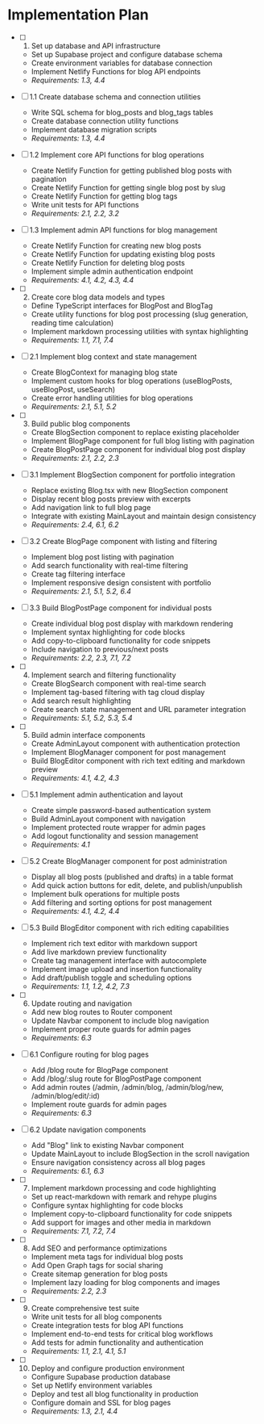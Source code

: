 # Implementation Plan

- [ ] 1. Set up database and API infrastructure
  - Set up Supabase project and configure database schema
  - Create environment variables for database connection
  - Implement Netlify Functions for blog API endpoints
  - _Requirements: 1.3, 4.4_

- [ ] 1.1 Create database schema and connection utilities
  - Write SQL schema for blog_posts and blog_tags tables
  - Create database connection utility functions
  - Implement database migration scripts
  - _Requirements: 1.3, 4.4_

- [ ] 1.2 Implement core API functions for blog operations
  - Create Netlify Function for getting published blog posts with pagination
  - Create Netlify Function for getting single blog post by slug
  - Create Netlify Function for getting blog tags
  - Write unit tests for API functions
  - _Requirements: 2.1, 2.2, 3.2_

- [ ] 1.3 Implement admin API functions for blog management
  - Create Netlify Function for creating new blog posts
  - Create Netlify Function for updating existing blog posts
  - Create Netlify Function for deleting blog posts
  - Implement simple admin authentication endpoint
  - _Requirements: 4.1, 4.2, 4.3, 4.4_

- [ ] 2. Create core blog data models and types
  - Define TypeScript interfaces for BlogPost and BlogTag
  - Create utility functions for blog post processing (slug generation, reading time calculation)
  - Implement markdown processing utilities with syntax highlighting
  - _Requirements: 1.1, 7.1, 7.4_

- [ ] 2.1 Implement blog context and state management
  - Create BlogContext for managing blog state
  - Implement custom hooks for blog operations (useBlogPosts, useBlogPost, useSearch)
  - Create error handling utilities for blog operations
  - _Requirements: 2.1, 5.1, 5.2_

- [ ] 3. Build public blog components
  - Create BlogSection component to replace existing placeholder
  - Implement BlogPage component for full blog listing with pagination
  - Create BlogPostPage component for individual blog post display
  - _Requirements: 2.1, 2.2, 2.3_

- [ ] 3.1 Implement BlogSection component for portfolio integration
  - Replace existing Blog.tsx with new BlogSection component
  - Display recent blog posts preview with excerpts
  - Add navigation link to full blog page
  - Integrate with existing MainLayout and maintain design consistency
  - _Requirements: 2.4, 6.1, 6.2_

- [ ] 3.2 Create BlogPage component with listing and filtering
  - Implement blog post listing with pagination
  - Add search functionality with real-time filtering
  - Create tag filtering interface
  - Implement responsive design consistent with portfolio
  - _Requirements: 2.1, 5.1, 5.2, 6.4_

- [ ] 3.3 Build BlogPostPage component for individual posts
  - Create individual blog post display with markdown rendering
  - Implement syntax highlighting for code blocks
  - Add copy-to-clipboard functionality for code snippets
  - Include navigation to previous/next posts
  - _Requirements: 2.2, 2.3, 7.1, 7.2_

- [ ] 4. Implement search and filtering functionality
  - Create BlogSearch component with real-time search
  - Implement tag-based filtering with tag cloud display
  - Add search result highlighting
  - Create search state management and URL parameter integration
  - _Requirements: 5.1, 5.2, 5.3, 5.4_

- [ ] 5. Build admin interface components
  - Create AdminLayout component with authentication protection
  - Implement BlogManager component for post management
  - Build BlogEditor component with rich text editing and markdown preview
  - _Requirements: 4.1, 4.2, 4.3_

- [ ] 5.1 Implement admin authentication and layout
  - Create simple password-based authentication system
  - Build AdminLayout component with navigation
  - Implement protected route wrapper for admin pages
  - Add logout functionality and session management
  - _Requirements: 4.1_

- [ ] 5.2 Create BlogManager component for post administration
  - Display all blog posts (published and drafts) in a table format
  - Add quick action buttons for edit, delete, and publish/unpublish
  - Implement bulk operations for multiple posts
  - Add filtering and sorting options for post management
  - _Requirements: 4.1, 4.2, 4.4_

- [ ] 5.3 Build BlogEditor component with rich editing capabilities
  - Implement rich text editor with markdown support
  - Add live markdown preview functionality
  - Create tag management interface with autocomplete
  - Implement image upload and insertion functionality
  - Add draft/publish toggle and scheduling options
  - _Requirements: 1.1, 1.2, 4.2, 7.3_

- [ ] 6. Update routing and navigation
  - Add new blog routes to Router component
  - Update Navbar component to include blog navigation
  - Implement proper route guards for admin pages
  - _Requirements: 6.3_

- [ ] 6.1 Configure routing for blog pages
  - Add /blog route for BlogPage component
  - Add /blog/:slug route for BlogPostPage component
  - Add admin routes (/admin, /admin/blog, /admin/blog/new, /admin/blog/edit/:id)
  - Implement route guards for admin pages
  - _Requirements: 6.3_

- [ ] 6.2 Update navigation components
  - Add "Blog" link to existing Navbar component
  - Update MainLayout to include BlogSection in the scroll navigation
  - Ensure navigation consistency across all blog pages
  - _Requirements: 6.1, 6.3_

- [ ] 7. Implement markdown processing and code highlighting
  - Set up react-markdown with remark and rehype plugins
  - Configure syntax highlighting for code blocks
  - Implement copy-to-clipboard functionality for code snippets
  - Add support for images and other media in markdown
  - _Requirements: 7.1, 7.2, 7.4_

- [ ] 8. Add SEO and performance optimizations
  - Implement meta tags for individual blog posts
  - Add Open Graph tags for social sharing
  - Create sitemap generation for blog posts
  - Implement lazy loading for blog components and images
  - _Requirements: 2.2, 2.3_

- [ ] 9. Create comprehensive test suite
  - Write unit tests for all blog components
  - Create integration tests for blog API functions
  - Implement end-to-end tests for critical blog workflows
  - Add tests for admin functionality and authentication
  - _Requirements: 1.1, 2.1, 4.1, 5.1_

- [ ] 10. Deploy and configure production environment
  - Configure Supabase production database
  - Set up Netlify environment variables
  - Deploy and test all blog functionality in production
  - Configure domain and SSL for blog pages
  - _Requirements: 1.3, 2.1, 4.4_